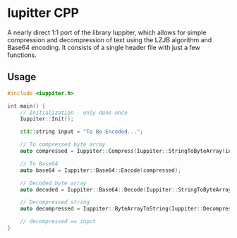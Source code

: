 # Iupitter CPP
A nearly direct 1:1 port of the library Iuppiter, which allows for simple compression and decompression of text using the LZJB algorithm and Base64 encoding. It consists of a single header file with just a few functions.

## Usage
```cpp
#include <iuppiter.h>

int main() {
    // Initialization - only done once
    Iuppiter::Init();

    std::string input = "To Be Encoded...";

    // To compressed byte array
    auto compressed = Iuppiter::Compress(Iuppiter::StringToByteArray(input));

    // To Base64
    auto base64 = Iuppiter::Base64::Encode(compressed);

    // Decoded byte array
    auto decoded = Iuppiter::Base64::Decode(Iuppiter::StringToByteArray(base64));

    // Decompressed string
    auto decompressed = Iuppiter::ByteArrayToString(Iuppiter::Decompress(decoded));

    // decompressed == input
}
```